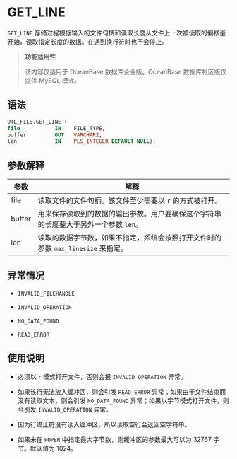 GET_LINE 
=============================

`GET_LINE` 存储过程根据输入的文件句柄和读取长度从文件上一次被读取的偏移量开始，读取指定长度的数据。在遇到换行符时也不会停止。

>**功能适用性**
>
>该内容仅适用于 OceanBase 数据库企业版。OceanBase 数据库社区版仅提供 MySQL 模式。

语法 
-----------------------

```sql
UTL_FILE.GET_LINE (
file           IN    FILE_TYPE,
buffer         OUT   VARCHAR2,
len            IN    PLS_INTEGER DEFAULT NULL);
```



参数解释 
-------------------------



|   参数   |                        解释                        |
|--------|--------------------------------------------------|
| file   | 读取文件的文件句柄。该文件至少需要以 `r` 的方式被打开。                   |
| buffer | 用来保存读取到的数据的输出参数。用户要确保这个字符串的长度要大于另外一个参数 `len`。    |
| len    | 读取的数据字节数，如果不指定，系统会按照打开文件时的参数 `max_linesize` 来指定。 |



异常情况 
-------------------------

* `INVALID_FILEHANDLE`

  

* `INVALID_OPERATION`

  

* `NO_DATA_FOUND`

  

* `READ_ERROR`

  




使用说明 
-------------------------

* 必须以 `r` 模式打开文件，否则会报 `INVALID_OPERATION` 异常。

  

* 如果该行无法放入缓冲区，则会引发 `READ_ERROR` 异常；如果由于文件结束而没有读取文本，则会引发 `NO_DATA_FOUND` 异常；如果以字节模式打开文件，则会引发 `INVALID_OPERATION` 异常。

  

* 因为行终止符没有读入缓冲区，所以读取空行会返回空字符串。

  

* 如果未在 `FOPEN` 中指定最大字节数，则缓冲区的参数最大可以为 32767 字节。默认值为 1024。

  



